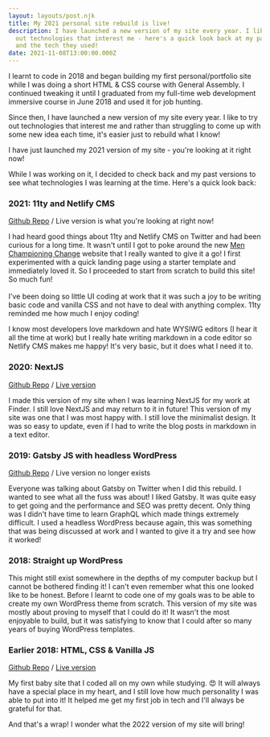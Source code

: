 ```yaml
---
layout: layouts/post.njk
title: My 2021 personal site rebuild is live!
description: I have launched a new version of my site every year. I like to try
  out technologies that interest me - here's a quick look back at my past sites
  and the tech they used!
date: 2021-11-08T13:00:00.000Z
---
```

I learnt to code in 2018 and began building my first personal/portfolio site while I was doing a short HTML & CSS course with General Assembly. I continued tweaking it until I graduated from my full-time web development immersive course in June 2018 and used it for job hunting.

Since then, I have launched a new version of my site every year. I like to try out technologies that interest me and rather than struggling to come up with some new idea each time, it's easier just to rebuild what I know! 

I have just launched my 2021 version of my site - you're looking at it right now! 

While I was working on it, I decided to check back and my past versions to see what technologies I was learning at the time. Here's a quick look back:



### 2021: 11ty and Netlify CMS

[Github Repo](https://github.com/TarynEwens/te-eleventy-netlifyCMS) / Live version is what you're looking at right now!

I had heard good things about 11ty and Netlify CMS on Twitter and had been curious for a long time. It wasn't until I got to poke around the new [Men Championing Change](https://menchampioningchange.com.au/) website that I really wanted to give it a go! I first experimented with a quick landing page using a starter template and immediately loved it. So I proceeded to start from scratch to build this site! So much fun! \
\
I've been doing so little UI coding at work that it was such a joy to be writing basic code and vanilla CSS and not have to deal with anything complex. 11ty reminded me how much I enjoy coding! 

I know most developers love markdown and hate WYSIWG editors (I hear it all the time at work) but I really hate writing markdown in a code editor so Netlify CMS makes me happy! It's very basic, but it does what I need it to.



### 2020: NextJS

[Github Repo](https://github.com/TarynEwens/nextJS-portfolio) / [Live version](https://tarynewens.netlify.app/)

I made this version of my site when I was learning NextJS for my work at Finder. I still love NextJS and may return to it in future! This version of my site was one that I was most happy with. I still love the minimalist design. It was so easy to update, even if I had to write the blog posts in markdown in a text editor.



### 2019: Gatsby JS with headless WordPress 

[Github Repo](https://github.com/TarynEwens/taryn-codes) / Live version no longer exists

Everyone was talking about Gatsby on Twitter when I did this rebuild. I wanted to see what all the fuss was about! I liked Gatsby. It was quite easy to get going and the performance and SEO was pretty decent. Only thing was I didn't have time to learn GraphQL which made things extremely difficult. I used a headless WordPress because again, this was something that was being discussed at work and I wanted to give it a try and see how it worked!



### 2018: Straight up WordPress 

This might still exist somewhere in the depths of my computer backup but I cannot be bothered finding it! I can't even remember what this one looked like to be honest. Before I learnt to code one of my goals was to be able to create my own WordPress theme from scratch. This version of my site was mostly about proving to myself that I could do it! It wasn't the most enjoyable to build, but it was satisfying to know that I could after so many years of buying WordPress templates.



### Earlier 2018: HTML, CSS & Vanilla JS 

[Github Repo](https://github.com/TarynEwens/tarynewens.github.io) / [Live version](https://tarynewens.github.io/)

My first baby site that I coded all on my own while studying. 😍 It will always have a special place in my heart, and I still love how much personality I was able to put into it! It helped me get my first job in tech and I'll always be grateful for that.



And that's a wrap! I wonder what the 2022 version of my site will bring!